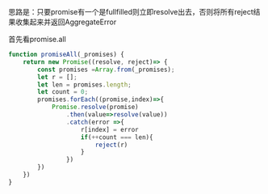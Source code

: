 思路是：只要promise有一个是fullfilled则立即resolve出去，否则将所有reject结果收集起来并返回AggregateError

首先看promise.all

~~~js
function promiseAll(_promises) {
    return new Promise((resolve, reject)=> {
        const promises =Array.from(_promises);
        let r = [];
        let len = promises.length;
        let count = 0;
        promises.forEach((promise,index)=>{
            Promise.resolve(promise)
                .then(value=>resolve(value))
                .catch(error =>{
                    r[index] = error
                    if(++count === len){
                        reject(r)
                    }
                })
        })
    })
}